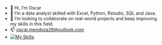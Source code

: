 - 👋 Hi, I’m Oscar 
- 👀 I’m a data analyst skilled with Excel, Python, Rstudio, SQL and Java.
- 💞️ I’m looking to collaborate on real-world projects and keep improving my skills in this field.
- 📫 oscar.mendoza28@outlook.com
- [![My Skills](https://skillicons.dev/icons?i=py,tensorflow,pytorch,sqlite,r,vscode,cs,eclipse,visualstudio)](https://skillicons.dev)

<!---
OscarMC28/OscarMC28 is a ✨ special ✨ repository because its `README.md` (this file) appears on your GitHub profile.
You can click the Preview link to take a look at your changes.
--->
